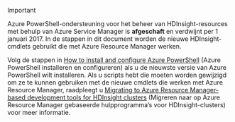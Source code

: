 
> [!IMPORTANT]
> Azure PowerShell-ondersteuning voor het beheer van HDInsight-resources met behulp van Azure Service Manager is **afgeschaft** en verdwijnt per 1 januari 2017. In de stappen in dit document worden de nieuwe HDInsight-cmdlets gebruikt die met Azure Resource Manager werken.
> 
> Volg de stappen in [How to install and configure Azure PowerShell](/powershell/azureps-cmdlets-docs) (Azure PowerShell installeren en configureren) als u de nieuwste versie van Azure PowerShell wilt installeren. Als u scripts hebt die moeten worden gewijzigd om ze te kunnen gebruiken met de nieuwe cmdlets die werken met Azure Resource Manager, raadpleegt u [Migrating to Azure Resource Manager-based development tools for HDInsight clusters](../articles/hdinsight/hdinsight-hadoop-development-using-azure-resource-manager.md) (Migreren naar op Azure Resource Manager gebaseerde hulpprogramma’s voor HDInsight-clusters) voor meer informatie.
> 
> 



<!--HONumber=Dec16_HO1-->


